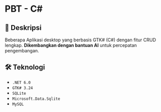 # PBT - C#

## 📝 Deskripsi

Beberapa Aplikasi desktop yang berbasis GTK# (C#) dengan fitur CRUD lengkap. **Dikembangkan dengan
bantuan AI** untuk percepatan pengembangan.

## 🛠️ Teknologi

- `.NET 6.0`
- `GTK# 3.24`
- `SQLite`
- `Microsoft.Data.Sqlite`
- `MySQL`

